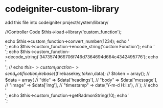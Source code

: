 # codeigniter-custom-library
add this file into codeigniter project/system/library/

//Controller Code
  $this->load->library('custom_function');
  
  echo $this->custom_function->convert_number(1234);
  echo '<br>';
  echo $this->custom_function->encode_string('custom Function');
  echo '<br>';
  echo $this->custom_function->decode_string('3473574969706f746d7364694d664c4342495776');
  echo '<br>';
  // echo $this->custom_function->send_notification_firebase(($firebasekey,$token,$data);
      // $token = array();
      // $data =  array( 
      //     "title" => $data['headings'], 
      //     "body" =>  $data['message'], 
      //     "image" => $data['img'], 
      //     "timestamp" => date('Y-m-d H:i:s'),
      // );
  // echo '<br>';
  echo $this->custom_function->getRadmonString(10);
  echo '<br>';
